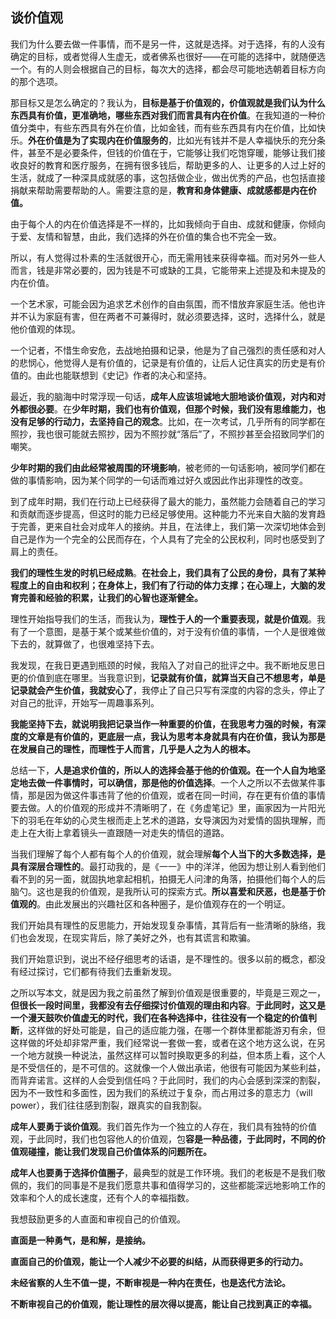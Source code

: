 ## 谈价值观

我们为什么要去做一件事情，而不是另一件，这就是选择。对于选择，有的人没有确定的目标，或者觉得人生虚无，或者佛系也很好——在可能的选择中，就随便选一个。有的人则会根据自己的目标，每次大的选择，都会尽可能地选朝着目标方向的那个选项。

那目标又是怎么确定的？我认为，**目标是基于价值观的，价值观就是我们认为什么东西具有价值，更准确地，哪些东西对我们而言具有内在价值**。在我知道的一种价值分类中，有些东西具有外在价值，比如金钱，而有些东西具有内在价值，比如快乐。**外在价值是为了实现内在价值服务的**，比如光有钱并不是人幸福快乐的充分条件，甚至不是必要条件，但钱的价值在于，它能够让我们吃饱穿暖，能够让我们接收良好的教育和医疗服务，在拥有很多钱后，帮助更多的人、让更多的人过上好的生活，就成了一种深具成就感的事，这包括做企业，做出优秀的产品，也包括直接捐献来帮助需要帮助的人。需要注意的是，**教育和身体健康、成就感都是内在价值。**

由于每个人的内在价值选择是不一样的，比如我倾向于自由、成就和健康，你倾向于爱、友情和智慧，由此，我们选择的外在价值的集合也不完全一致。

所以，有人觉得过朴素的生活就很开心，而无需用钱来获得幸福。而对另外一些人而言，钱是非常必要的，因为钱是不可或缺的工具，它能带来上述提及和未提及的内在价值。

一个艺术家，可能会因为追求艺术创作的自由氛围，而不惜放弃家庭生活。他也许并不认为家庭有害，但在两者不可兼得时，就必须要选择，这时，选择什么，就是他价值观的体现。

一个记者，不惜生命安危，去战地拍摄和记录，他是为了自己强烈的责任感和对人的悲悯心，他觉得人是有价值的，记录是有价值的，让后人记住真实的历史是有价值的。由此也能联想到《史记》作者的决心和坚持。

最近，我的脑海中时常浮现一句话，**成年人应该坦诚地大胆地谈价值观，对内和对外都很必要**。在**少年时期，我们也有价值观，但那个时候，我们没有思维能力，也没有足够的行动力，去坚持自己的观念**。比如，在一次考试，几乎所有的同学都在照抄，我也很可能就去照抄，因为不照抄就“落后”了，不照抄甚至会招致同学们的嘲笑。

**少年时期的我们由此经常被周围的环境影响**，被老师的一句话影响，被同学们都在做的事情影响，因为某个同学的一句话而难过好久或因此作出非理性的改变。

到了成年时期，我们在行动上已经获得了最大的能力，虽然能力会随着自己的学习和贡献而逐步提高，但这时的能力已经足够使用。这种能力不光来自大脑的发育趋于完善，更来自社会对成年人的接纳。并且，在法律上，我们第一次深切地体会到自己是作为一个完全的公民而存在，个人具有了完全的公民权利，同时也感受到了肩上的责任。

**我们的理性生发的时机已经成熟**。**在社会上，我们具有了公民的身份，具有了某种程度上的自由和权利；在身体上，我们有了行动的体力支撑；在心理上，大脑的发育完善和经验的积累，让我们的心智也逐渐健全。**

理性开始指导我们的生活，而我认为，**理性于人的一个重要表现，就是价值观**。我有了一个意图，是基于某个或某些价值的，对于没有价值的事情，一个人是很难做下去的，就算做了，也很难坚持下去。

我发现，在我日更遇到瓶颈的时候，我陷入了对自己的批评之中。我不断地反思日更的价值到底在哪里。当我意识到，**记录就有价值，就算当天自己不想思考，单是记录就会产生价值，我就安心了**，我停止了自己只写有深度的内容的念头，停止了对自己的批评，开始写一周趣事系列。

**我能坚持下去，就说明我把记录当作一种重要的价值，在我思考力强的时候，有深度的文章是有价值的，更底层一点，我认为思考本身就具有内在价值，我认为那是在发展自己的理性，而理性于人而言，几乎是人之为人的根本。**

总结一下，**人是追求价值的，所以人的选择会基于他的价值观。在一个人自为地坚定地去做一件事情时，可以确信，那是他的价值选择**。一个人之所以不去做某件事情，那是因为做这件事违背了他的价值观，或者在同一时间，存在更有价值的事情要去做。人的价值观的形成并不清晰明了，在《务虚笔记》里，画家因为一片阳光下的羽毛在年幼的心灵生根而走上艺术的道路，女导演因为对爱情的固执理解，而走上在大街上拿着镜头一直跟随一对走失的情侣的道路。

当我们理解了每个人都有每个人的价值观，就会理解**每个人当下的大多数选择，是具有深层合理性的**。最打动我的，是《一一》中的洋洋，他因为想让别人看到他们看不到的另一面，就固执地拿起相机，拍摄无人问津的角落，拍摄他们每个人的后脑勺。这也是我的价值观，是我所认可的探索方式。**所以喜爱和厌恶，也是基于价值观的**。由此发展出的兴趣社区和各种圈子，是价值观存在的一个明证。

我们开始具有理性的反思能力，开始发现复杂事情，其背后有一些清晰的脉络，我们也会发现，在现实背后，除了美好之外，也有其谎言和欺骗。

我们开始意识到，说出不经仔细思考的话语，是不理性的。很多以前的概念，都没有经过探讨，它们都有待我们去重新发现。

之所以写本文，就是因为我之前虽然了解到价值观是很重要的，毕竟是三观之一，**但很长一段时间里，我都没有去仔细探讨价值观的理由和内容**。**于此同时，这又是一个漫天鼓吹价值虚无的时代，我们在各种选择中，往往没有一个稳定的价值判断**，这样做的好处可能是，自己的适应能力强，在哪一个群体里都能游刃有余，但这样做的坏处却非常严重，我们经常说一套做一套，或者在这个地方这么说，在另一个地方就换一种说法，虽然这样可以暂时换取更多的利益，但本质上看，这个人是不受信任的，是不可信的。这就像一个人做出承诺，他很有可能因为某些利益，而背弃诺言。这样的人会受到信任吗？于此同时，我们的内心会感到深深的割裂，因为不一致性和多面性，因为我们的系统过于复杂，而占用过多的意志力（will power），我们往往感到割裂，跟真实的自我割裂。

**成年人要勇于谈价值观**。我们首先作为一个独立的人存在，我们具有独特的价值观，于此同时，我们也包容他人的价值观，包**容是一种品德，于此同时，不同的价值观碰撞，能让我们发现自己价值体系的问题所在。**

**成年人也要勇于选择价值圈子**，最典型的就是工作环境。我们的老板是不是我们敬佩的，我们的同事是不是我们愿意共事和值得学习的，这些都能深远地影响工作的效率和个人的成长速度，还有个人的幸福指数。

我想鼓励更多的人直面和审视自己的价值观。

**直面是一种勇气，是和解，是接纳。**

**直面自己的价值观，能让一个人减少不必要的纠结，从而获得更多的行动力。**

**未经省察的人生不值一提，不断审视是一种内在责任，也是迭代方法论。**

**不断审视自己的价值观，能让理性的层次得以提高，能让自己找到真正的幸福。**